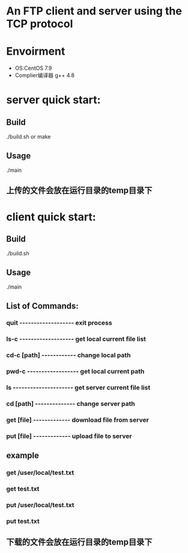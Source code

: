 # An FTP client and server using the TCP protocol 

# Envoirment
- OS:CentOS 7.9
- Complier编译器 g++ 4.8

# server quick start:

## Build 
./build.sh
or
make

## Usage
./main <port number>

## 上传的文件会放在运行目录的temp目录下


# client quick start:

## Build
./build.sh

## Usage
./main <IP address of the server> <port number>

## List of Commands:
### quit ------------------- exit process
### ls-c	------------------- get local current file list
### cd-c [path]	------------ change local path
### pwd-c ------------------ get local current path
### ls --------------------- get server current file list
### cd [path] -------------- change server path
### get [file] ------------- download file from server
### put [file] ------------- upload file to server

## example
### get /user/local/test.txt
### get test.txt

### put /user/local/test.txt
### put test.txt

## 下载的文件会放在运行目录的temp目录下
